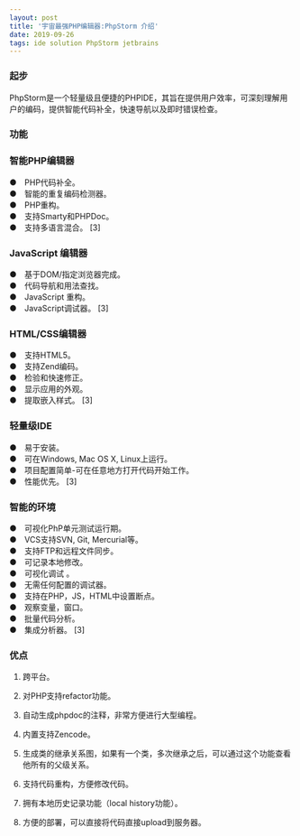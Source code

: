 ```yaml
---  
layout: post  
title: '宇宙最强PHP编辑器:PhpStorm 介绍'  
date: 2019-09-26  
tags: ide solution PhpStorm jetbrains  
---  
```

  
### 起步  
PhpStorm是一个轻量级且便捷的PHPIDE，其旨在提供用户效率，可深刻理解用户的编码，提供智能代码补全，快速导航以及即时错误检查。  
  
### 功能  
### 智能PHP编辑器  
●　PHP代码补全。    
●　智能的重复编码检测器。    
●　PHP重构。    
●　支持Smarty和PHPDoc。      
●　支持多语言混合。 [3]     
### JavaScript 编辑器  
●　基于DOM/指定浏览器完成。  
●　代码导航和用法查找。  
●　JavaScript 重构。  
●　JavaScript调试器。 [3]   
### HTML/CSS编辑器  
●　支持HTML5。  
●　支持Zend编码。  
●　检验和快速修正。  
●　显示应用的外观。  
●　提取嵌入样式。 [3]   
### 轻量级IDE  
●　易于安装。  
●　可在Windows, Mac OS X, Linux上运行。  
●　项目配置简单-可在任意地方打开代码开始工作。  
●　性能优先。 [3]   
### 智能的环境  
●　可视化PhP单元测试运行期。  
●　VCS支持SVN, Git, Mercurial等。  
●　支持FTP和远程文件同步。  
●　可记录本地修改。  
●　可视化调试 。  
●　无需任何配置的调试器。  
●　支持在PHP，JS，HTML中设置断点。  
●　观察变量，窗口。  
●　批量代码分析。  
●　集成分析器。 [3] 

### 优点
1. 跨平台。
2. 对PHP支持refactor功能。

3. 自动生成phpdoc的注释，非常方便进行大型编程。
4. 内置支持Zencode。
5. 生成类的继承关系图，如果有一个类，多次继承之后，可以通过这个功能查看他所有的父级关系。
6. 支持代码重构，方便修改代码。
7. 拥有本地历史记录功能（local history功能）。
8. 方便的部署，可以直接将代码直接upload到服务器。